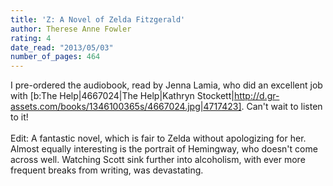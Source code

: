 ```yaml
---
title: 'Z: A Novel of Zelda Fitzgerald'
author: Therese Anne Fowler
rating: 4
date_read: "2013/05/03"
number_of_pages: 464
---
```


I pre-ordered the audiobook, read by Jenna Lamia, who did an excellent job with [b:The Help|4667024|The Help|Kathryn Stockett|http://d.gr-assets.com/books/1346100365s/4667024.jpg|4717423]. Can't wait to listen to it!<br/><br/>Edit: A fantastic novel, which is fair to Zelda without apologizing for her. Almost equally interesting is the portrait of Hemingway, who doesn't come across well. Watching Scott sink further into alcoholism, with ever more frequent breaks from writing, was devastating. 